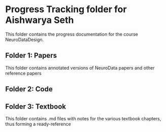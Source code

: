 # Progress Tracking folder for Aishwarya Seth
This folder contains the progress documentation for the course NeuroDataDesign. 

## Folder 1: Papers
This folder contains annotated versions of NeuroData papers and other reference papers

## Folder 2: Code 
<To be developed> 
  
## Folder 3: Textbook
<To be developed>
  This folder contains .md files with notes for the various textbook chapters, thus forming a ready-reference
